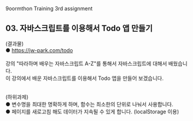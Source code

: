 9oormthon Training 3rd assignment

## 03. 자바스크립트를 이용해서 Todo 앱 만들기
(결과물)<br>
●	https://jw-park.com/todo<br>
<br>
강의 "따라하며 배우는 자바스크립트 A-Z"를 통해서 자바스크립트에 대해서 배웠습니다.<br>
이 강의에서 배운 자바스크립트를 이용해서 Todo 앱을 만들어 보겠습니다.<br><br>

(하위과제)<br>
●	변수명을 최대한 명확하게 하며, 함수는 최소한의 단위로 나눠서 사용합니다.<br>
●	페이지를 새로고침 해도 데이터가 지속될 수 있게 합니다. (localStorage 이용)<br>
